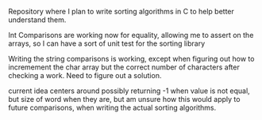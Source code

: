 Repository where I plan to write sorting algorithms in C to help better understand them.

Int Comparisons are working now for equality, allowing me to assert on the arrays, so I can have a sort of unit test for the sorting library

Writing the string comparisons is working, except when figuring out how to incremement the char array but the correct number of characters after checking a work.
Need to figure out a solution.

current idea centers around possibly returning -1 when value is not equal, but size of word when they are, 
but am unsure how this would apply to future comparisons, when writing the actual sorting algorithms.
